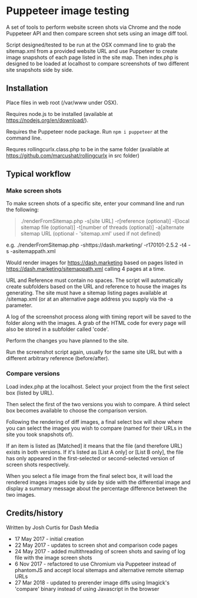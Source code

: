 # Puppeteer image testing
A set of tools to perform website screen shots via Chrome and the node Puppeteer API and then compare screen shot sets using an image diff tool.

Script designed/tested to be run at the OSX command line to grab the sitemap.xml from a provided website URL and use Puppeteer to create image snapshots of each page listed in the site map. Then index.php is designed to be loaded at localhost to compare screenshots of two different site snapshots side by side.

## Installation
Place files in web root (/var/www under OSX).

Requires node.js to be installed (available at https://nodejs.org/en/download/).

Requires the Puppeteer node package. Run `npm i puppeteer` at the command line.

Requres rollingcurlx.class.php to be in the same folder (available at https://github.com/marcushat/rollingcurlx in src folder)

## Typical workflow
### Make screen shots
To make screen shots of a specific site, enter your command line and run the following:
> ./renderFromSitemap.php -s[site URL] -r[reference (optional)] -l[local sitemap file (optional)] -t[number of threads (optional)] -a[alternate sitemap URL (optional - 'sitemap.xml' used if not defined)

e.g. ./renderFromSitemap.php -shttps://dash.marketing/ -r170101-2.5.2 -t4 -s -asitemappath.xml

Would render images for https://dash.marketing based on pages listed in https://dash.marketing/sitemappath.xml calling 4 pages at a time.

URL and Reference must contain no spaces. The script will automatically create subfolders based on the URL and reference to house the images its generating. The site must have a sitemap listing pages available at /sitemap.xml (or at an alternative page address you supply via the -a parameter.

A log of the screenshot process along with timing report will be saved to the folder along with the images. A grab of the HTML code for every page will also be stored in a subfolder called 'code'.

Perform the changes you have planned to the site.

Run the screenshot script again, usually for the same site URL but with a different arbitrary reference (before/after).

### Compare versions
Load index.php at the localhost. Select your project from the the first select box (listed by URL).

Then select the first of the two versions you wish to compare. A third select box becomes available to choose the comparison version.

Following the rendering of diff images, a final select box will show where you can select the images you wish to compare (named for their URLs in the site you took snapshots of).

If an item is listed as [Matched] it means that the file (and therefore URL) exists in both versions. If it's listed as [List A only] or [List B only], the file has only appeared in the first-selected or second-selected version of screen shots respectively.

When you select a file image from the final select box, it will load the rendered images images side by side by side with the differential image and display a summary message about the percentage difference between the two images.


## Credits/history
Written by Josh Curtis for Dash Media
- 17 May 2017 - initial creation
- 22 May 2017 - updates to screen shot and comparison code pages
- 24 May 2017 - added multithreading of screen shots and saving of log file with the image screen shots
- 6 Nov 2017 - refactored to use Chromium via Puppeteer instead of phantomJS and accept local sitemaps and alternative remote sitemap URLs
- 27 Mar 2018 - updated to prerender image diffs using Imagick's 'compare' binary instead of using Javascript in the browser
